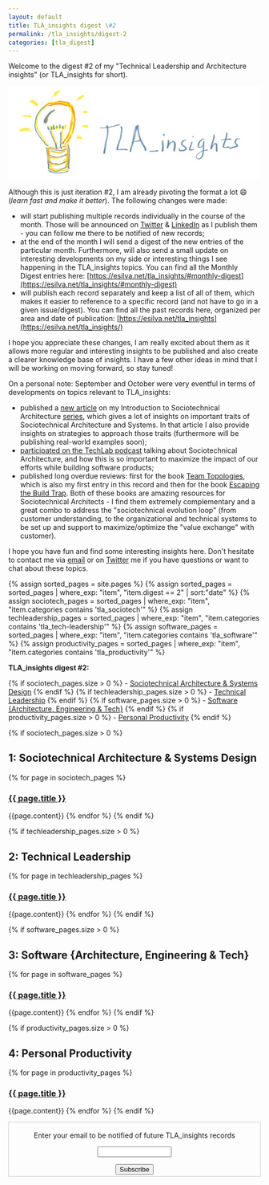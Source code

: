 ```yaml
---
layout: default
title: TLA_insights digest \#2
permalink: /tla_insights/digest-2
categories: [tla_digest]
---
```


Welcome to the digest #2 of my "Technical Leadership and Architecture insights" (or TLA_insights for short).

![light](/assets/tla_insights-text.png)

Although this is just iteration #2, I am already pivoting the format a lot 😄  (*learn fast and make it better*). The following changes were made:

- will start publishing multiple records individually in the course of the month. Those will be announced on [Twitter](https://www.twitter.com/emgsilva) & [LinkedIn](https://www.linkedin.com/in/emgsilva) as I publish them - you can follow me there to be notified of new records;
- at the end of the month I will send a digest of the new entries of the particular month. Furthermore, will also send a small update on interesting developments on my side or interesting things I see happening in the TLA_insights topics. You can find all the Monthly Digest entries here: [https://esilva.net/tla_insights/#monthly-digest](https://esilva.net/tla_insights/#monthly-digest)
- will publish each record separately and keep a list of all of them, which makes it easier to reference to a specific record (and not have to go in a given issue/digest). You can find all the past records here, organized per area and date of publication: [https://esilva.net/tla_insights](https://esilva.net/tla_insights/)

I hope you appreciate these changes, I am really excited about them as it allows more regular and interesting insights to be published and also create a clearer knowledge base of insights. I have a few other ideas in mind that I will be working on moving forward, so stay tuned!

On a personal note: September and October were very eventful in terms of developments on topics relevant to TLA_insights:

- published a [new article](https://esilva.net/sociotechnical/sociotechnical-architecture_traits-and-strategies.html) on my Introduction to Sociotechnical Architecture [series](https://esilva.net/sociotechnical/intro-sociotechnical-arch), which gives a lot of insights on important traits of Sociotechnical Architecture and Systems. In that article I also provide insights on strategies to approach those traits (furthermore will be publishing real-world examples soon);
- [participated on the TechLab podcast](https://techlab.bol.com/sociotechnical-architecture-to-maximize-impact/) talking about Sociotechnical Architecture, and how this is so important to maximize the impact of our efforts while building software products;
- published long overdue reviews: first for the book [Team Topologies](https://esilva.net/articles/review-team_topologies), which is also my first entry in this record and then for the book [Escaping the Build Trap](https://esilva.net/articles/review-escaping_the_build_trap). Both of these books are amazing resources for Sociotechnical Architects - I find them extremely complementary and a great combo to address the "sociotechnical evolution loop" (from customer understanding, to the organizational and technical systems to be set up and support to maximize/optimize the "value exchange" with customer).

I hope you have fun and find some interesting insights here. Don't hesitate to contact me via [email](mailto:emgsilva@gmail.com) or on [Twitter](https://twitter.com/emgsilva) me if you have questions or want to chat about these topics.

 {% assign sorted_pages = site.pages %}
 {% assign sorted_pages = sorted_pages | where_exp: "item", "item.digest == 2" | sort:"date" %}
 {% assign sociotech_pages = sorted_pages | where_exp: "item", "item.categories contains 'tla_sociotech'" %}
 {% assign techleadership_pages = sorted_pages | where_exp: "item", "item.categories contains 'tla_tech-leadership'" %}
 {% assign software_pages = sorted_pages | where_exp: "item", "item.categories contains 'tla_software'" %}
 {% assign productivity_pages = sorted_pages | where_exp: "item", "item.categories contains 'tla_productivity'" %}

**TLA_insights digest #2:**

{% if sociotech_pages.size > 0 %} - [Sociotechnical Architecture & Systems Design](#sociotech) {% endif %}
{% if techleadership_pages.size > 0 %} - [Technical Leadership](#tech-leadership) {% endif %}
{% if software_pages.size > 0 %} - [Software {Architecture, Engineering & Tech}](#software) {% endif %}
{% if productivity_pages.size > 0 %} - [Personal Productivity](#productivity) {% endif %}

{% if sociotech_pages.size > 0 %}
<a name="sociotech"></a>
## 1: Sociotechnical Architecture & Systems Design</h2>

{% for page in sociotech_pages %}
### <a href="{{ site.baseurl }}{{ page.url }}"> {{ page.title }} </a>
{{page.content}}
{% endfor %}
{% endif %}

{% if techleadership_pages.size > 0 %}
<a name="tech-leadership"></a>
## 2: Technical Leadership

{% for page in techleadership_pages %}
### <a href="{{ site.baseurl }}{{ page.url }}"> {{ page.title }} </a>
{{page.content}}
{% endfor %}
{% endif %}

{% if software_pages.size > 0 %}
<a name="software"></a>
## 3: Software {Architecture, Engineering & Tech}

{% for page in software_pages %}
### <a href="{{ site.baseurl }}{{ page.url }}"> {{ page.title }} </a>
{{page.content}}
{% endfor %}
{% endif %}

{% if productivity_pages.size > 0 %}
<a name="productivity"></a>
## 4: Personal Productivity

{% for page in productivity_pages %}
### <a href="{{ site.baseurl }}{{ page.url }}"> {{ page.title }} </a>
{{page.content}}
{% endfor %}
{% endif %}

<form style="border:1px solid #ccc;padding:3px;text-align:center;" action="https://tinyletter.com/tla_insights"
    method="post" target="popupwindow"
    onsubmit="window.open('https://tinyletter.com/tla_insights', 'popupwindow', 'scrollbars=yes,width=800,height=600');return true">
    <p><label for="tlemail">Enter your email to be notified of future TLA_insights records</label></p>
    <p><input type="text" style="width:140px" name="email" id="tlemail" /></p><input type="hidden" value="1"
      name="embed" /><input type="submit" value="Subscribe" />
</form>
